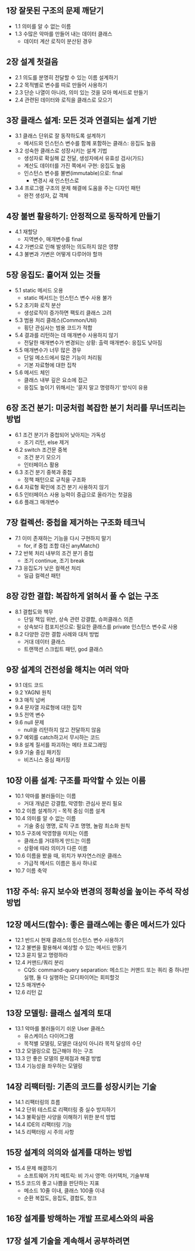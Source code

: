 ## 1장 잘못된 구조의 문제 깨닫기
* 1.1 의미를 알 수 없는 이름
* 1.3 수많은 악마를 만들어 내는 데이터 클래스
	* 데이터 계산 로직이 분산된 경우


## 2장 설계 첫걸음
* 2.1 의도를 분명히 전달할 수 있는 이름 설계하기
* 2.2 목적별로 변수를 따로 만들어 사용하기
* 2.3 단순 나열이 아니라, 의미 있는 것을 모아 메서드로 만들기
* 2.4 관련된 데이터와 로직을 클래스로 모으기


## 3장 클래스 설계: 모든 것과 연결되는 설계 기반
* 3.1 클래스 단위로 잘 동작하도록 설계하기
	* 메서드와 인스턴스 변수를 함께 포함하는 클래스: 응집도 높음
* 3.2 성숙한 클래스로 성장시키는 설계 기법
	* 생성자로 확실해 값 전달, 생성자에서 유효성 검사(가드)
	* 계산도 데이터를 가진 쪽에서 구현: 응집도 높음
	* 인스턴스 변수를 불변(immutable)으로: final
		* 변경시 새 인스턴스로
* 3.4 프로그램 구조의 문제 해결에 도움을 주는 디자인 패턴
	* 완전 생성자, 값 객체


## 4장 불변 활용하기: 안정적으로 동작하게 만들기
* 4.1 재할당
	* 지역변수, 매개변수를 final
* 4.2 가변으로 인해 발생하는 의도하지 않은 영향
* 4.3 불변과 가변은 어떻게 다루어야 할까


## 5장 응집도: 흩어져 있는 것들
* 5.1 static 메서드 오용
	* static 메서드는 인스턴스 변수 사용 불가
* 5.2 초기화 로직 분산
	* 생성로직이 증가하면 팩토리 클래스 고려
* 5.3 범용 처리 클래스(Common/Util)
	* 횡단 관심사는 범용 코드가 적합
* 5.4 결과를 리턴하는 데 매개변수 사용하지 않기
	* 전달한 매개변수가 변경되는 상황: 출력 매개변수: 응집도 낮아짐
* 5.5 매개변수가 너무 많은 경우
	* 단일 메소드에서 많은 기능이 처리됨
	* 기본 자료형에 대한 집착
* 5.6 메서드 체인
	* 클래스 내부 깊은 요소에 접근
	* 응집도 높이기 위해서는 '묻지 말고 명령하기' 방식이 유용


## 6장 조건 분기: 미궁처럼 복잡한 분기 처리를 무너뜨리는 방법
* 6.1 조건 분기가 중첩되어 낮아지는 가독성
	* 조기 리턴, else 제거
* 6.2 switch 조건문 중복
	* 조건 분기 모으기
	* 인터페이스 활용
* 6.3 조건 분기 중복과 중첩
	* 정책 패턴으로 규칙을 구조화
* 6.4 자료형 확인에 조건 분기 사용하지 않기
* 6.5 인터페이스 사용 능력이 중급으로 올라가는 첫걸음
* 6.6 플래그 매개변수


## 7장 컬렉션: 중첩을 제거하는 구조화 테크닉
* 7.1 이미 존재하는 기능을 다시 구현하지 말기
	* for, if 중첩 조합 대신 anyMatch()
* 7.2 반복 처리 내부의 조건 분기 중첩
	* 조기 continue, 조기 break
* 7.3 응집도가 낮은 컬렉션 처리
	* 일급 컬렉션 패턴


## 8장 강한 결합: 복잡하게 얽혀서 풀 수 없는 구조
* 8.1 결합도와 책무
	* 단일 책임 위반, 상속 관련 강결합, 슈퍼클래스 의존
	* 상속보다 컴포지션으로: 필요한 클래스를 private 인스턴스 변수로 사용
* 8.2 다양한 강한 결합 사례와 대처 방법
	* 거대 데이터 클래스
	* 트랜잭션 스크립트 패턴, god 클래스


## 9장 설계의 건전성을 해치는 여러 악마
* 9.1 데드 코드
* 9.2 YAGNI 원칙
* 9.3 매직 넘버
* 9.4 문자열 자료형에 대한 집착
* 9.5 전역 변수
* 9.6 null 문제
	* null을 리턴하지 않고 전달하지 않음
* 9.7 예외를 catch하고서 무시하는 코드
* 9.8 설계 질서를 파괴하는 메타 프로그래밍
* 9.9 기술 중심 패키징
	* 비즈니스 중심 패키징


## 10장 이름 설계: 구조를 파악할 수 있는 이름
* 10.1 악마를 불러들이는 이름
	* 거대 개념은 강결합, 악영항: 관심사 분리 필요
* 10.2 이름 설계하기 - 목적 중심 이름 설계
* 10.4 의미를 알 수 없는 이름
	* 기술 중심 명명, 로직 구조 명명, 놀람 최소화 원칙
* 10.5 구조에 악영향을 미치는 이름
	* 클래스를 거대하게 만드는 이름
	* 상황에 따라 의미가 다른 이름
* 10.6 이름을 봤을 때, 위치가 부자연스러운 클래스
	* 가급적 메서드 이름은 동사 하나로
* 10.7 이름 축약


## 11장 주석: 유지 보수와 변경의 정확성을 높이는 주석 작성 방법


## 12장 메서드(함수): 좋은 클래스에는 좋은 메서드가 있다
* 12.1 반드시 현재 클래스의 인스턴스 변수 사용하기
* 12.2 불변을 활용해서 예상할 수 있는 메서드 만들기
* 12.3 묻지 말고 명령하라
* 12.4 커맨드/쿼리 분리
	* CQS: command-query separation: 메소드는 커맨드 또는 쿼리 중 하나만 실행, 둘 다 실행하는 모디파이어는 회피할것
* 12.5 매개변수
* 12.6 리턴 값


## 13장 모델링: 클래스 설계의 토대
* 13.1 악마를 불러들이기 쉬운 User 클래스
	* 유스케이스 다이어그램
	* 목적별 모델링, 모델은 대상이 아니라 목적 달성의 수단
* 13.2 모델링으로 접근해야 하는 구조
* 13.3 안 좋은 모델의 문제점과 해결 방법
* 13.4 기능성을 좌우하는 모델링


## 14장 리팩터링: 기존의 코드를 성장시키는 기술
* 14.1 리팩터링의 흐름
* 14.2 단위 테스트로 리팩터링 중 실수 방지하기
* 14.3 불확실한 사양을 이해하기 위한 분석 방법
* 14.4 IDE의 리팩터링 기능
* 14.5 리팩터링 시 주의 사항


## 15장 설계의 의의와 설계를 대하는 방법
* 15.4 문제 해결하기
	* 소프트웨어 가치 메트릭: 비 가시 영역: 아키텍처, 기술부채
* 15.5 코드의 좋고 나쁨을 판단하는 지표
	* 메소드 10줄 이내, 클래스 100줄 이내
	* 순환 복잡도, 응집도, 결합도, 청크


## 16장 설계를 방해하는 개발 프로세스와의 싸움


## 17장 설계 기술을 계속해서 공부하려면
